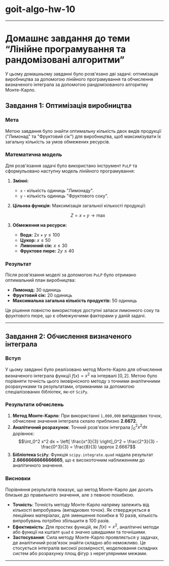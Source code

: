 # goit-algo-hw-10

------------

# Домашнє завдання до теми “Лінійне програмування та рандомізовані алгоритми”
У цьому домашньому завданні було розв'язано дві задачі: оптимізація виробництва за допомогою лінійного програмування та обчислення визначеного інтеграла за допомогою рандомізованого алгоритму Монте-Карло.

## Завдання 1: Оптимізація виробництва

### Мета

Метою завдання було знайти оптимальну кількість двох видів продукції ("Лимонад" та "Фруктовий сік") для виробництва, щоб максимізувати їх загальну кількість за умов обмежених ресурсів.

### Математична модель

Для розв'язання задачі було використано інструмент `PuLP` та сформульовано наступну модель лінійного програмування:

1.  **Змінні:**
    * `x` - кількість одиниць "Лимонаду".
    * `y` - кількість одиниць "Фруктового соку".

2.  **Цільова функція:**
    Максимізація загальної кількості продукції:
    
    $$Z = x + y \rightarrow \max$$

3.  **Обмеження на ресурси:**
    * **Вода:** $2x + y \le 100$
    * **Цукор:** $x \le 50$
    * **Лимонний сік:** $x \le 30$
    * **Фруктове пюре:** $2y \le 40$

### Результат

Після розв'язання моделі за допомогою `PuLP` було отримано оптимальний план виробництва:

* **Лимонад:** 30 одиниць
* **Фруктовий сік:** 20 одиниць
* **Максимальна загальна кількість продуктів:** 50 одиниць

Це рішення повністю використовує доступні запаси лимонного соку та фруктового пюре, що є обмежуючими факторами у даній задачі.

------------

## Завдання 2: Обчислення визначеного інтеграла

### Вступ

У цьому завданні було реалізовано метод Монте-Карло для обчислення визначеного інтеграла функції $f(x) = x^2$ на інтервалі $[0, 2]$. Метою було порівняти точність цього імовірнісного методу з точними аналітичними розрахунками та результатами, отриманими за допомогою спеціалізованих бібліотек, як-от `SciPy`.

### Результати обчислень

1.  **Метод Монте-Карло**: При використанні `1,000,000` випадкових точок, обчислене значення інтеграла склало приблизно **2.6672**.
2.  **Аналітичний розрахунок**: Точний розв'язок інтеграла $\int_0^2 x^2 dx$ дорівнює:
    $$\int_0^2 x^2 dx = \left[ \frac{x^3}{3} \right]_0^2 = \frac{2^3}{3} - \frac{0^3}{3} = \frac{8}{3} \approx 2.6667$$
3.  **Бібліотека `SciPy`**: Функція `scipy.integrate.quad` надала результат **2.6666666666666665**, що є високоточним наближенням до аналітичного значення.

### Висновки

Порівняння результатів показує, що метод Монте-Карло дає досить близьке до правильного значення, але з певною похибкою.

* **Точність**: Точність методу Монте-Карло напряму залежить від кількості випробувань (випадкових точок). Як стверджується в лекційних матеріалах, для зменшення похибки в 10 разів, кількість випробувань потрібно збільшити в 100 разів.
* **Ефективність**: Для простих функцій, як $f(x) = x^2$, аналітичні методи або функції на кшталт `quad` є значно швидшими та точнішими.
* **Застосування**: Сила методу Монте-Карло проявляється у задачах, де аналітичний розв'язок знайти складно або неможливо. Це стосується інтегралів високої розмірності, моделювання складних систем або розрахунку площ фігур з нерегулярними межами.

------------
